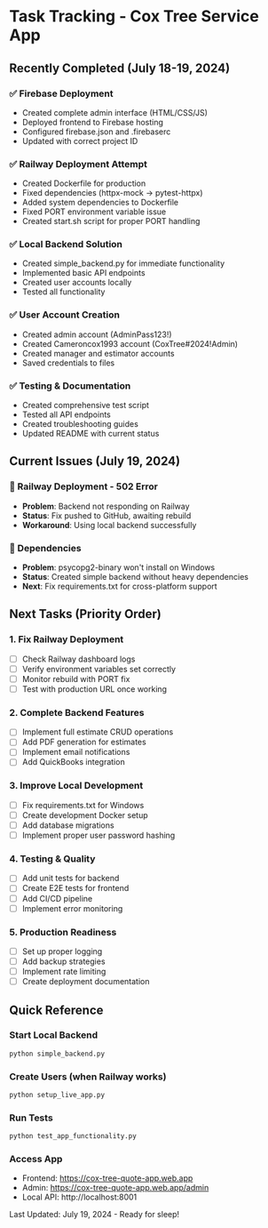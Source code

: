 # Task Tracking - Cox Tree Service App

## Recently Completed (July 18-19, 2024)

### ✅ Firebase Deployment
- Created complete admin interface (HTML/CSS/JS)
- Deployed frontend to Firebase hosting
- Configured firebase.json and .firebaserc
- Updated with correct project ID

### ✅ Railway Deployment Attempt
- Created Dockerfile for production
- Fixed dependencies (httpx-mock → pytest-httpx)
- Added system dependencies to Dockerfile
- Fixed PORT environment variable issue
- Created start.sh script for proper PORT handling

### ✅ Local Backend Solution
- Created simple_backend.py for immediate functionality
- Implemented basic API endpoints
- Created user accounts locally
- Tested all functionality

### ✅ User Account Creation
- Created admin account (AdminPass123!)
- Created Cameroncox1993 account (CoxTree#2024!Admin)
- Created manager and estimator accounts
- Saved credentials to files

### ✅ Testing & Documentation
- Created comprehensive test script
- Tested all API endpoints
- Created troubleshooting guides
- Updated README with current status

## Current Issues (July 19, 2024)

### 🔧 Railway Deployment - 502 Error
- **Problem**: Backend not responding on Railway
- **Status**: Fix pushed to GitHub, awaiting rebuild
- **Workaround**: Using local backend successfully

### 🔧 Dependencies
- **Problem**: psycopg2-binary won't install on Windows
- **Status**: Created simple backend without heavy dependencies
- **Next**: Fix requirements.txt for cross-platform support

## Next Tasks (Priority Order)

### 1. Fix Railway Deployment
- [ ] Check Railway dashboard logs
- [ ] Verify environment variables set correctly
- [ ] Monitor rebuild with PORT fix
- [ ] Test with production URL once working

### 2. Complete Backend Features
- [ ] Implement full estimate CRUD operations
- [ ] Add PDF generation for estimates
- [ ] Implement email notifications
- [ ] Add QuickBooks integration

### 3. Improve Local Development
- [ ] Fix requirements.txt for Windows
- [ ] Create development Docker setup
- [ ] Add database migrations
- [ ] Implement proper user password hashing

### 4. Testing & Quality
- [ ] Add unit tests for backend
- [ ] Create E2E tests for frontend
- [ ] Add CI/CD pipeline
- [ ] Implement error monitoring

### 5. Production Readiness
- [ ] Set up proper logging
- [ ] Add backup strategies
- [ ] Implement rate limiting
- [ ] Create deployment documentation

## Quick Reference

### Start Local Backend
```bash
python simple_backend.py
```

### Create Users (when Railway works)
```bash
python setup_live_app.py
```

### Run Tests
```bash
python test_app_functionality.py
```

### Access App
- Frontend: https://cox-tree-quote-app.web.app
- Admin: https://cox-tree-quote-app.web.app/admin
- Local API: http://localhost:8001

Last Updated: July 19, 2024 - Ready for sleep!